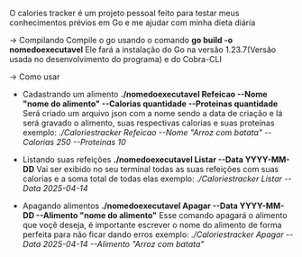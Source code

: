 O calories tracker é um projeto pessoal feito para testar meus conhecimentos prévios em Go e me ajudar com minha dieta diária

-> Compilando 
Compile o go usando o comando **go build -o nomedoexecutavel**
Ele fará a instalação do Go na versão 1.23.7(Versão usada no desenvolvimento do programa) e do Cobra-CLI

-> Como usar 
* Cadastrando um alimento
**./nomedoexecutavel Refeicao --Nome "nome do alimento" --Calorias quantidade --Proteinas quantidade**
Será criado um arquivo json com a nome sendo a data de criação e lá será gravado o alimento, suas respectivas calorias e suas proteínas
exemplo: *./Caloriestracker Refeicao --Nome "Arroz com batata" --Calorias 250 --Proteinas 10*

* Listando suas refeições
**./nomedoexecutavel Listar --Data YYYY-MM-DD**
Vai ser exibido no seu terminal todas as suas refeições com suas calorias e a soma total de todas elas
exemplo: *./Caloriestracker Listar --Data 2025-04-14*
 
* Apagando alimentos
**./nomedoexecutavel Apagar --Data YYYY-MM-DD --Alimento "nome do alimento"**
Esse comando apagará o alimento que voçê deseja, é importante escrever o nome do alimento de forma perfeita para não ficar dando erros
exemplo: *./Caloriestracker Apagar --Data 2025-04-14 --Alimento "Arroz com batata"*
 